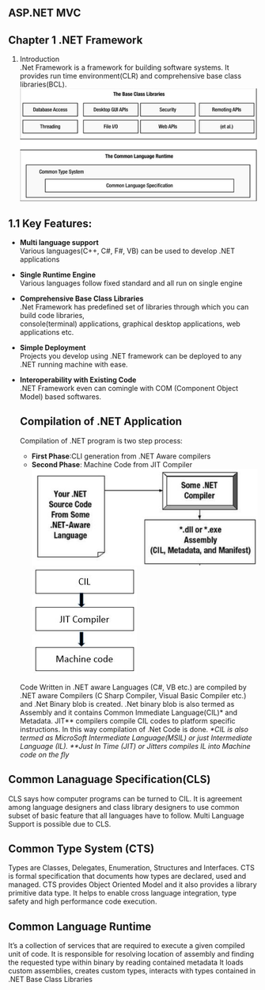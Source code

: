 ## ASP.NET MVC
## Chapter 1 .NET Framework
1. Introduction  
.Net Framework is a framework for building software systems. It provides run time environment(CLR) and comprehensive base class libraries(BCL).  
![Framework](clrCTs.JPG)


  ## 1.1 Key Features:
  *  **Multi language support**  
    Various languages(C++, C#, F#, VB) can be used to develop .NET applications
  * **Single Runtime Engine**  
  Various languages follow fixed standard and all run on single engine
  * **Comprehensive Base Class Libraries**  
  .Net Framework has predefined set of libraries through which you can build code libraries,  
    console(terminal) applications, graphical desktop applications, web applications etc.
  * **Simple Deployment**  
    Projects you develop using .NET framework can be deployed to any .NET running machine with ease.
  * **Interoperability with Existing Code**  
    .NET Framework  even can comingle with COM (Component Object Model) based softwares.
    ## Compilation of .NET Application
    Compilation of .NET program is two step process: 
    * **First Phase**:CLI generation from .NET Aware compilers
    * **Second Phase**: Machine Code from JIT Compiler
    ![Compilation Process](FirstPhase.jpg "First Phase Compilation")
    ![Compilation Second](SecondPhase.jpg "Second Phase")  

    Code Written in .NET aware Languages (C#, VB etc.) are compiled by .NET aware Compilers (C Sharp Compiler, Visual Basic Compiler etc.) and .Net Binary blob is created. .Net  binary blob is also termed as Assembly and it contains Common Immediate Language(CIL)* and Metadata. JIT** compilers compile CIL  codes to platform specific instructions. In this way compilation of .Net Code is done. 
    _*CIL is also termed as MicroSoft Intermediate Language(MSIL) or just Intermediate Language (IL)._
_**Just In Time (JIT) or Jitters compiles IL into Machine code on the fly_
## Common Lanaguage Specification(CLS)
CLS says how computer programs can be turned to CIL.
It is agreement among language designers and class library designers to use common subset of basic feature that all languages have to follow.
Multi Language Support is possible due to CLS.
## Common Type System (CTS)
Types are Classes, Delegates, Enumeration, Structures and Interfaces. CTS is formal specification that documents how types are declared, used and managed. CTS provides Object Oriented Model and it also provides a library  primitive data type.
It helps to enable cross language integration, type safety and high performance code execution.
## Common Language Runtime
It’s a collection of services that are required to execute a given compiled unit of code.
It is responsible for resolving location of assembly and finding the requested type within binary by reading contained metadata
It loads custom assemblies, creates custom types, interacts with types contained in .NET Base Class Libraries



